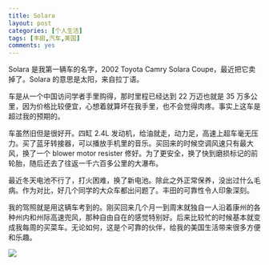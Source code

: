 ```yaml
---
title: Solara
layout: post
categories: [个人生活]
tags: [丰田,汽车,美国]
comments: yes
---
```


Solara 是我第一辆车的名字，2002 Toyota Camry Solara Coupe，最近把它卖掉了。Solara 的意思是太阳，来自拉丁语。

车是从一个中国访问学者手里购得，那时里程已经达到 22 万迈也就是 35 万多公里，因为价格比较便宜，心想着就算坏在我手里，也不会觉得肉疼。事实上这车是超过我的预期的。

车虽然旧但是很好开。四缸 2.4L 发动机，给油就走，动力足，高速上超车毫无压力。买了蓝牙转接器，可以播放手机里的音乐。买回来的时候空调风速只有最大风，换了一个 blower motor resister 修好。为了更安全，换了快到磨损标记的前轮胎，随后还去了往返一千六百多公里的大瀑布。

最近冬天电池不行了，打火困难，换了新电池。除此之外正常保养，没出过什么毛病。作为对比，好几个同学的大众车都出问题了。丰田的可靠性令人印象深刻。

我的驾照就是用这辆车考到的。刚买回来几个月一到周末就独自一人沿着康州的各种州内和州际高速兜风，那种自由自在的感觉特别好。后来比较忙的时候基本就变成我每周的买菜车。无论如何，这是个可靠的伙伴，给我的美国生活带来很多方便和乐趣。

 ![](http://songchunlin.net/files/images/Solara.jpg)